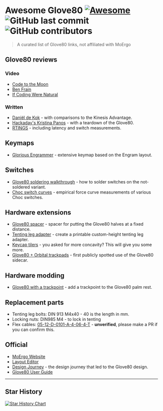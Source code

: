 # Awesome Glove80 [![Awesome](https://cdn.rawgit.com/sindresorhus/awesome/d7305f38d29fed78fa85652e3a63e154dd8e8829/media/badge.svg)](https://github.com/sindresorhus/awesome) ![GitHub last commit](https://img.shields.io/github/last-commit/danieldk/awesome-glove80) ![GitHub contributors](https://img.shields.io/github/contributors/danieldk/awesome-glove80)

> A curated list of Glove80 links, not affiliated with MoErgo

## Glove80 reviews

### Video

* [Code to the Moon](https://www.youtube.com/watch?v=PFFa3h7eLWM)
* [Ben Frain](https://www.youtube.com/watch?v=Q-mNGb7-Ywo)
* [If Coding Were Natural](https://www.youtube.com/watch?v=iwjtiNxAkMA)

### Written

* [Daniël de Kok](https://danieldk.eu/Posts/2023-09-03-Glove80) - with comparisons to the Kinesis Advantage.
* [Hackaday's Kristina Panos](https://hackaday.com/2023/03/22/glove80-keyboard-sure-fits-like-one/) - with a teardown of the Glove80.
* [RTINGS](https://www.rtings.com/keyboard/reviews/moergo/glove80) - including latency and switch measurements.

## Keymaps

* [Glorious Engrammer](https://github.com/sunaku/glove80-keymaps) - extensive keymap based on the Engram layout.

## Switches

* [Glove80 soldering walkthrough](https://github.com/elalitte/glove80solder/) - how to solder switches on the not-soldered variant.
* [Choc switch curves](https://github.com/bluepylons/Open-Switch-Curve-Meter/tree/main/Force%20curve%20measurements/Kailh%20Choc%20Switches) - empirical force curve measurements of various Choc switches.

## Hardware extensions

* [Glove80 spacer](https://www.thingiverse.com/thing:6306695) - spacer for putting the Glove80 halves at a fixed distance.
* [Tenting leg adapter](http://stl.beta.glove80.com/stl/leg_adapter) - create a printable custom-height tenting leg adapter.
* [Keycap tilers](https://www.thingiverse.com/thing:5932496) - you asked for more concavity? This will give you some more.
* [Glove80 + Orbital trackpads](https://old.reddit.com/r/ErgoMechKeyboards/comments/11xlda7/glove80_orbital_trackpads/) - first publicly spotted use of the Glove80 sidecar.

## Hardware modding

* [Glove80 with a trackpoint](https://www.reddit.com/r/ErgoMechKeyboards/comments/16n9dpa/glove80_with_a_trackpoint/) - add a trackpoint to the Glove80 palm rest.

## Replacement parts

* Tenting leg bolts: DIN 913 M4x40 - 40 is the length in mm.
* Locking nuts: DIN985 M4 - to lock in tenting
* Flex cables: [05-12-D-0101-A-4-06-4-T](https://octopart.com/search?q=05-12-D-0101-A-4-06-4-T) - **unverified**, please make a PR if you can confirm this.

## Official

* [MoErgo Website](https://www.moergo.com/)
* [Layout Editor](https://my.glove80.com)
* [Design Journey](https://www.moergo.com/pages/glove80-ergonomic-keyboard-design-journey-1) - the design journey that led to the Glove80 design.
* [Glove80 User Guide](https://cdn.shopify.com/s/files/1/0695/7078/9649/files/Glove80_User_Guide_1Jan2024.pdf)

---

## Star History

[![Star History Chart](https://api.star-history.com/svg?repos=danieldk/awesome-glove80&type=Date)](https://star-history.com/#danieldk/awesome-glove80&Date)
